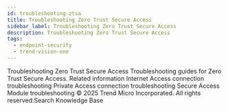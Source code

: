 ```yaml
---
id: troubleshooting-ztsa
title: Troubleshooting Zero Trust Secure Access
sidebar_label: Troubleshooting Zero Trust Secure Access
description: Troubleshooting Zero Trust Secure Access
tags:
  - endpoint-security
  - trend-vision-one
---
```


 Troubleshooting Zero Trust Secure Access Troubleshooting guides for Zero Trust Secure Access. Related information Internet Access connection troubleshooting Private Access connection troubleshooting Secure Access Module troubleshooting © 2025 Trend Micro Incorporated. All rights reserved.Search Knowledge Base